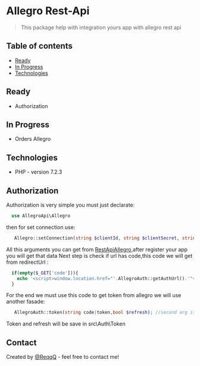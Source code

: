 # Allegro Rest-Api
> This package help with integration yours app with allegro rest api

## Table of contents
* [Ready](#ready)
* [In Progress](#in-progress)
* [Technologies](#technologies)


## Ready
* Authorization

## In Progress
* Orders Allegro

## Technologies
* PHP    - version 7.2.3
## Authorization
  Authorization is very simple you must just declarate:
  ```php
    use AllegroApi\Allegro
  ```
  then for set connection use:
  ```php
     Allegro::setConnection(string $clientId, string $clientSecret, string $redirectUrl)
  ```
   All this arguments you can get from [RestApiAllegro](https://apps.developer.allegro.pl/new),after register your app you will get that data
   Next step is check if url has code,this code we will get from redirectUrl :
   ```php
     if(empty($_GET['code'])){
       echo '<script>window.location.href="'.AllegroAuth::getAuthUrl().'"</script>';
     }
   ```
   For the end we must use this code to get token from allegro we will use another fasade:
   ```php
      AllegroAuth::token(string code|token,bool $refresh); //second arg is for get refresh token,default is true
   ```
   Token and refresh will be save in src\Auth\Token
## Contact
Created by [@ReqqQ](https://github.com/ReqqQ) - feel free to contact me!
